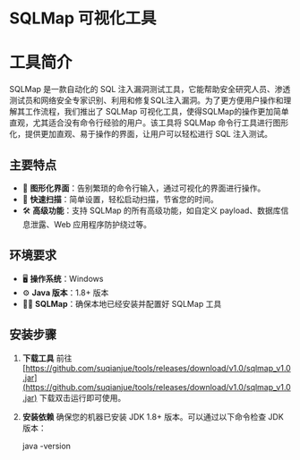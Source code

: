 # SQLMap 可视化工具

# 工具简介

SQLMap 是一款自动化的 SQL 注入漏洞测试工具，它能帮助安全研究人员、渗透测试员和网络安全专家识别、利用和修复SQL注入漏洞。为了更方便用户操作和理解其工作流程，我们推出了 SQLMap 可视化工具，使得SQLMap的操作更加简单直观，尤其适合没有命令行经验的用户。该工具将 SQLMap 命令行工具进行图形化，提供更加直观、易于操作的界面，让用户可以轻松进行 SQL 注入测试。

## 主要特点

* 🎯 **图形化界面**：告别繁琐的命令行输入，通过可视化的界面进行操作。
* 🚀 **快速扫描**：简单设置，轻松启动扫描，节省您的时间。
* 🛠️ **高级功能**：支持 SQLMap 的所有高级功能，如自定义 payload、数据库信息泄露、Web 应用程序防护绕过等。

## 环境要求

* 🖥️ **操作系统**：Windows
* ⚙️ **Java 版本**：1.8+ 版本
* 🧑‍💻 **SQLMap**：确保本地已经安装并配置好 SQLMap 工具

## 安装步骤

1. **下载工具**
    前往 [https://github.com/suqianjue/tools/releases/download/v1.0/sqlmap_v1.0.jar](https://github.com/suqianjue/tools/releases/download/v1.0/sqlmap_v1.0.jar) 下载双击运行即可使用。
2. **安装依赖**
    确保您的机器已安装 JDK 1.8+ 版本。可以通过以下命令检查 JDK 版本：

    java -version

‍
